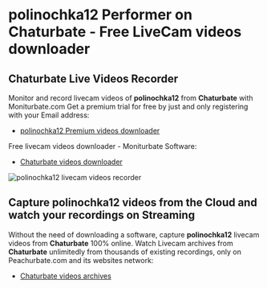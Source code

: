 # polinochka12 Performer on Chaturbate - Free LiveCam videos downloader

## Chaturbate Live Videos Recorder

Monitor and record livecam videos of **polinochka12** from **Chaturbate** with Moniturbate.com
Get a premium trial for free by just and only registering with your Email address:
* [polinochka12 Premium videos downloader](https://moniturbate.com/request-demo-licence-key.html)

Free livecam videos downloader - Moniturbate Software:
* [Chaturbate videos downloader](https://moniturbate.com/moniturbate-download-software.html)

![polinochka12 livecam videos recorder](https://peachurnet.com/templates/moniturbate-software.png)


## Capture polinochka12 videos from the Cloud and watch your recordings on Streaming

Without the need of downloading a software, capture **polinochka12** livecam videos from **Chaturbate** 100% online.
Watch Livecam archives from **Chaturbate** unlimitedly from thousands of existing recordings, only on Peachurbate.com and its websites network:
* [Chaturbate videos archives](https://peachurnet.com/)